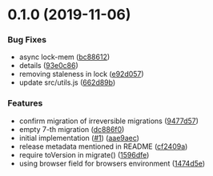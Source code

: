 <a name="0.1.0"></a>
# 0.1.0 (2019-11-06)


### Bug Fixes

* async lock-mem ([bc88612](https://github.com/ipfs/js-ipfs-repo-migrations/commit/bc88612))
* details ([93e0c86](https://github.com/ipfs/js-ipfs-repo-migrations/commit/93e0c86))
* removing staleness in lock ([e92d057](https://github.com/ipfs/js-ipfs-repo-migrations/commit/e92d057))
* update src/utils.js ([662d89b](https://github.com/ipfs/js-ipfs-repo-migrations/commit/662d89b))


### Features

* confirm migration of irreversible migrations ([9477d57](https://github.com/ipfs/js-ipfs-repo-migrations/commit/9477d57))
* empty 7-th migration ([dc886f0](https://github.com/ipfs/js-ipfs-repo-migrations/commit/dc886f0))
* initial implementation ([#1](https://github.com/ipfs/js-ipfs-repo-migrations/issues/1)) ([aae9aec](https://github.com/ipfs/js-ipfs-repo-migrations/commit/aae9aec))
* release metadata mentioned in README ([cf2409a](https://github.com/ipfs/js-ipfs-repo-migrations/commit/cf2409a))
* require toVersion in migrate() ([1596dfe](https://github.com/ipfs/js-ipfs-repo-migrations/commit/1596dfe))
* using browser field for browsers environment ([1474d5e](https://github.com/ipfs/js-ipfs-repo-migrations/commit/1474d5e))




